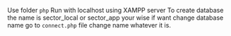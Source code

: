 Use folder `php`
Run with localhost using XAMPP server
To create database the name is sector_local or sector_app your wise if want change database name go to `connect.php` file change name whatever it is.
